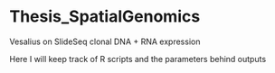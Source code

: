# Thesis_SpatialGenomics
Vesalius on SlideSeq clonal DNA + RNA expression

Here I will keep track of R scripts and the parameters behind outputs
